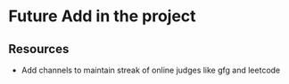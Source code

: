 # Future Add in the project

## Resources

- Add channels to maintain streak of online judges like
  gfg and leetcode
